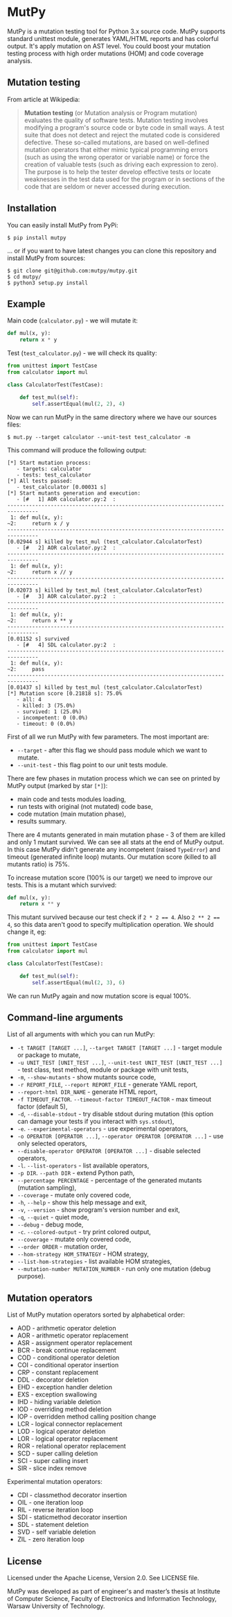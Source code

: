 MutPy
=====

MutPy is a mutation testing tool for Python 3.x source code. MutPy
supports standard unittest module, generates YAML/HTML reports and has
colorful output. It's apply mutation on AST level. You could boost your
mutation testing process with high order mutations (HOM) and code
coverage analysis.

Mutation testing
----------------

From article at Wikipedia:

> **Mutation testing** (or Mutation analysis or Program mutation)
> evaluates the quality of software tests. Mutation testing involves
> modifying a program's source code or byte code in small ways. A test
> suite that does not detect and reject the mutated code is considered
> defective. These so-called mutations, are based on well-defined
> mutation operators that either mimic typical programming errors (such
> as using the wrong operator or variable name) or force the creation of
> valuable tests (such as driving each expression to zero). The purpose
> is to help the tester develop effective tests or locate weaknesses in
> the test data used for the program or in sections of the code that are
> seldom or never accessed during execution.

Installation
------------

You can easily install MutPy from PyPi:

```
$ pip install mutpy
```

... or if you want to have latest changes you can clone this repository
and install MutPy from sources:

```
$ git clone git@github.com:mutpy/mutpy.git
$ cd mutpy/
$ python3 setup.py install
```

Example
-------

Main code (`calculator.py`) - we will mutate it:

```python
def mul(x, y):
    return x * y
```

Test (`test_calculator.py`) - we will check its quality:

```python
from unittest import TestCase
from calculator import mul

class CalculatorTest(TestCase):

    def test_mul(self):
        self.assertEqual(mul(2, 2), 4)
```

Now we can run MutPy in the same directory where we have our sources
files:

```
$ mut.py --target calculator --unit-test test_calculator -m
```

This command will produce the following output:

```
[*] Start mutation process:
   - targets: calculator
   - tests: test_calculator
[*] All tests passed:
   - test_calculator [0.00031 s]
[*] Start mutants generation and execution:
   - [#   1] AOR calculator.py:2  :
--------------------------------------------------------------------------------
 1: def mul(x, y):
~2:     return x / y
--------------------------------------------------------------------------------
[0.02944 s] killed by test_mul (test_calculator.CalculatorTest)
   - [#   2] AOR calculator.py:2  :
--------------------------------------------------------------------------------
 1: def mul(x, y):
~2:     return x // y
--------------------------------------------------------------------------------
[0.02073 s] killed by test_mul (test_calculator.CalculatorTest)
   - [#   3] AOR calculator.py:2  :
--------------------------------------------------------------------------------
 1: def mul(x, y):
~2:     return x ** y
--------------------------------------------------------------------------------
[0.01152 s] survived
   - [#   4] SDL calculator.py:2  :
--------------------------------------------------------------------------------
 1: def mul(x, y):
~2:     pass
--------------------------------------------------------------------------------
[0.01437 s] killed by test_mul (test_calculator.CalculatorTest)
[*] Mutation score [0.21818 s]: 75.0%
   - all: 4
   - killed: 3 (75.0%)
   - survived: 1 (25.0%)
   - incompetent: 0 (0.0%)
   - timeout: 0 (0.0%)
```

First of all we run MutPy with few parameters. The most important are:

- `--target` - after this flag we should pass module which we want to
  mutate.
- `--unit-test` - this flag point to our unit tests module.

There are few phases in mutation process which we can see on printed by
MutPy output (marked by star `[*]`):

- main code and tests modules loading,
- run tests with original (not mutated) code base,
- code mutation (main mutation phase),
- results summary.

There are 4 mutants generated in main mutation phase - 3 of them are
killed and only 1 mutant survived. We can see all stats at the end of
MutPy output. In this case MutPy didn't generate any incompetent (raised
`TypeError`) and timeout (generated infinite loop) mutants. Our mutation
score (killed to all mutants ratio) is 75%.

To increase mutation score (100% is our target) we need to improve our
tests. This is a mutant which survived:

```python
def mul(x, y):
    return x ** y
```

This mutant survived because our test check if `2 * 2 == 4`. Also
`2 ** 2 == 4`, so this data aren't good to specify multiplication
operation. We should change it, eg:

```python
from unittest import TestCase
from calculator import mul

class CalculatorTest(TestCase):

    def test_mul(self):
        self.assertEqual(mul(2, 3), 6)
```

We can run MutPy again and now mutation score is equal 100%.

Command-line arguments
----------------------

List of all arguments with which you can run MutPy:

- `-t TARGET [TARGET ...]`, `--target TARGET [TARGET ...]` - target
  module or package to mutate,
- `-u UNIT_TEST [UNIT_TEST ...]`,
  `--unit-test UNIT_TEST [UNIT_TEST ...]` - test class, test method,
  module or package with unit tests,
- `-m`, `--show-mutants` - show mutants source code,
- `-r REPORT_FILE`, `--report REPORT_FILE` - generate YAML report,
- `--report-html DIR_NAME` - generate HTML report,
- `-f TIMEOUT_FACTOR`. `--timeout-factor TIMEOUT_FACTOR` - max timeout
  factor (default 5),
- `-d`, `--disable-stdout` - try disable stdout during mutation (this
  option can damage your tests if you interact with `sys.stdout`),
- `-e`. `--experimental-operators` - use experimental operators,
- `-o OPERATOR [OPERATOR ...]`, `--operator OPERATOR [OPERATOR ...]` -
  use only selected operators,
- `--disable-operator OPERATOR [OPERATOR ...]` - disable selected
  operators,
- `-l`. `--list-operators` - list available operators,
- `-p DIR`. `--path DIR` - extend Python path,
- `--percentage PERCENTAGE` - percentage of the generated mutants
  (mutation sampling),
- `--coverage` - mutate only covered code,
- `-h`, `--help` - show this help message and exit,
- `-v`, `--version` - show program's version number and exit,
- `-q`, `--quiet` - quiet mode,
- `--debug` - debug mode,
- `-c`. `--colored-output` - try print colored output,
- `--coverage` - mutate only covered code,
- `--order ORDER` - mutation order,
- `--hom-strategy HOM_STRATEGY` - HOM strategy,
- `--list-hom-strategies` - list available HOM strategies,
- `--mutation-number MUTATION_NUMBER` - run only one mutation (debug
  purpose).

Mutation operators
------------------

List of MutPy mutation operators sorted by alphabetical order:

- AOD - arithmetic operator deletion
- AOR - arithmetic operator replacement
- ASR - assignment operator replacement
- BCR - break continue replacement
- COD - conditional operator deletion
- COI - conditional operator insertion
- CRP - constant replacement
- DDL - decorator deletion
- EHD - exception handler deletion
- EXS - exception swallowing
- IHD - hiding variable deletion
- IOD - overriding method deletion
- IOP - overridden method calling position change
- LCR - logical connector replacement
- LOD - logical operator deletion
- LOR - logical operator replacement
- ROR - relational operator replacement
- SCD - super calling deletion
- SCI - super calling insert
- SIR - slice index remove

Experimental mutation operators:

- CDI - classmethod decorator insertion
- OIL - one iteration loop
- RIL - reverse iteration loop
- SDI - staticmethod decorator insertion
- SDL - statement deletion
- SVD - self variable deletion
- ZIL - zero iteration loop

License
-------

Licensed under the Apache License, Version 2.0. See LICENSE file.

MutPy was developed as part of engineer's and master’s thesis at
Institute of Computer Science, Faculty of Electronics and Information
Technology, Warsaw University of Technology.